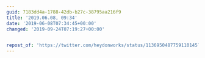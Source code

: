 ```yaml
---
guid: 7183dd4a-1788-42db-b27c-38795aa216f9
title: '2019.06.08, 09:34'
date: '2019-06-08T07:34:45+00:00'
changed: '2019-09-24T07:19:27+00:00'


repost_of: 'https://twitter.com/heydonworks/status/1136950487759110145?s=19'
---
```


